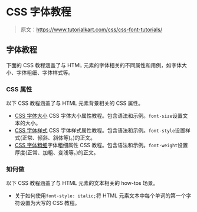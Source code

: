 # CSS 字体教程

> 原文：<https://www.tutorialkart.com/css/css-font-tutorials/>

## 字体教程

下面的 CSS 教程涵盖了与 HTML 元素的字体相关的不同属性和用例，如字体大小、字体粗细、字体样式等。

### CSS 属性

以下 CSS 教程涵盖了与 HTML 元素背景相关的 CSS 属性。

*   [CSS 字体大小](https://www.tutorialkart.com/css/css-font-size/) CSS 字体大小属性教程。包含语法和示例。`font-size`设置文本的大小。
*   [CSS 字体样式](https://www.tutorialkart.com/css/css-font-style/) CSS 字体样式属性教程。包含语法和示例。`font-style`设置样式(正常、倾斜、斜体等)。)的正文。
*   [CSS 字体粗细](https://www.tutorialkart.com/css/css-font-weight/)字体粗细属性 CSS 教程。包含语法和示例。`font-weight`设置厚度(正常、加粗、变浅等。)的正文。

### 如何做

以下 CSS 教程涵盖了与 HTML 元素的文本相关的 how-tos 场景。

*   关于如何使用`font-style: italic;`将 HTML 元素文本中每个单词的第一个字符设置为大写的 CSS 教程。